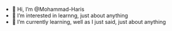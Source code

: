 - 👋 Hi, I’m @Mohammad-Haris
- 👀 I’m interested in learnng, just about anything
- 🌱 I’m currently learning, well as I just said, just about anything


<!---
Mohammad-Haris/Mohammad-Haris is a ✨ special ✨ repository because its `README.md` (this file) appears on your GitHub profile.
You can click the Preview link to take a look at your changes.
--->
